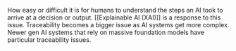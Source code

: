 How easy or difficult it is for humans to understand the steps an AI took to arrive at a decision or output. 
[[Explainable AI (XAI)]] is a response to this issue. 
Traceability becomes a bigger issue as AI systems get more complex. 
Newer gen AI systems that rely on massive foundation models have particular traceability issues. 
